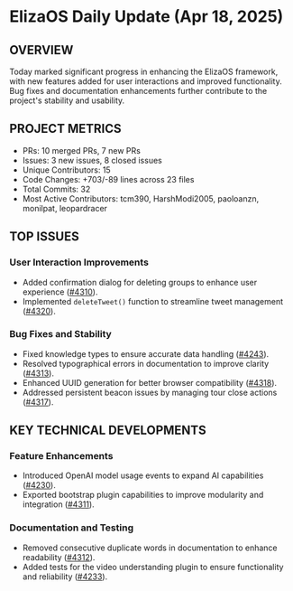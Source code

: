 # ElizaOS Daily Update (Apr 18, 2025)

## OVERVIEW 
Today marked significant progress in enhancing the ElizaOS framework, with new features added for user interactions and improved functionality. Bug fixes and documentation enhancements further contribute to the project's stability and usability.

## PROJECT METRICS
- PRs: 10 merged PRs, 7 new PRs
- Issues: 3 new issues, 8 closed issues
- Unique Contributors: 15
- Code Changes: +703/-89 lines across 23 files
- Total Commits: 32
- Most Active Contributors: tcm390, HarshModi2005, paoloanzn, monilpat, leopardracer

## TOP ISSUES
### User Interaction Improvements
- Added confirmation dialog for deleting groups to enhance user experience ([#4310](https://github.com/elizaos/eliza/pull/4310)).
- Implemented `deleteTweet()` function to streamline tweet management ([#4320](https://github.com/elizaos/eliza/pull/4320)).

### Bug Fixes and Stability
- Fixed knowledge types to ensure accurate data handling ([#4243](https://github.com/elizaos/eliza/pull/4243)).
- Resolved typographical errors in documentation to improve clarity ([#4313](https://github.com/elizaos/eliza/pull/4313)).
- Enhanced UUID generation for better browser compatibility ([#4318](https://github.com/elizaos/eliza/pull/4318)).
- Addressed persistent beacon issues by managing tour close actions ([#4317](https://github.com/elizaos/eliza/pull/4317)).

## KEY TECHNICAL DEVELOPMENTS
### Feature Enhancements
- Introduced OpenAI model usage events to expand AI capabilities ([#4230](https://github.com/elizaos/eliza/pull/4230)).
- Exported bootstrap plugin capabilities to improve modularity and integration ([#4311](https://github.com/elizaos/eliza/pull/4311)).

### Documentation and Testing
- Removed consecutive duplicate words in documentation to enhance readability ([#4312](https://github.com/elizaos/eliza/pull/4312)).
- Added tests for the video understanding plugin to ensure functionality and reliability ([#4233](https://github.com/elizaos/eliza/pull/4233)).